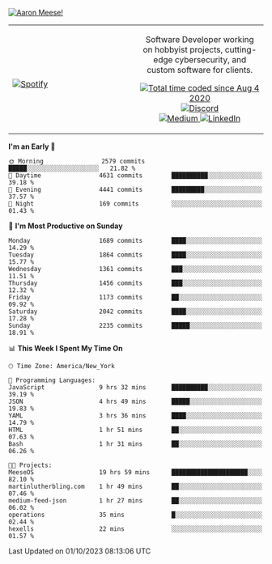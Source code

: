 [![Aaron Meese!](https://user-images.githubusercontent.com/17814535/88975338-a2aabf00-d27f-11ea-963f-8a19608716b4.png)](https://github.com/ajmeese7/readme-ascii "README ASCII")

<!-- Modified from project here: https://github.com/novatorem/novatorem -->
<table width="100%">
  <tr>
  <td width="50%">

&nbsp; <br> [![Spotify](https://ajmeese7.vercel.app/api/spotify)](https://open.spotify.com/user/ajmeese)

  </td>
  <td width="50%">
    <p align="center">
    Software Developer working on hobbyist projects, cutting-edge cybersecurity, and custom software for clients.
    </p>
    <p align="center">
      <a href="https://wakatime.com/@f726891d-3b02-46cd-9b60-e8c59f9e2b14">
        <img src="https://wakatime.com/badge/user/f726891d-3b02-46cd-9b60-e8c59f9e2b14.svg" alt="Total time coded since Aug 4 2020" title="WakaTime" />
      </a>
      <a href="http://link.aaronmeese.com/discord">
        <img src="https://img.shields.io/badge/discord-ajmeese7%234835-369?style=flat-square&logo=discord&logoColor=white&color=purple" alt="Discord" title="Discord">
      </a>
      <br />
      <a href="https://link.aaronmeese.com/medium">
        <img src="https://img.shields.io/badge/medium-ajmeese7-1DB954?style=flat-square&logo=medium&logoColor=white" alt="Medium" title="Medium">
      </a>
      <a href="https://link.aaronmeese.com/linkedin">
        <img src="https://img.shields.io/badge/linkedIn-aaronmeese-1DB954?style=flat-square&logo=linkedin&logoColor=white&color=blue" alt="LinkedIn" title="LinkedIn">
      </a>
    </p>
  </td>

</table>

[//]: <> (The `&nbsp;` is to have Aphelion take up more space)

<!--START_SECTION:waka-->
**I'm an Early 🐤** 

```text
🌞 Morning                2579 commits        █████░░░░░░░░░░░░░░░░░░░░   21.82 % 
🌆 Daytime                4631 commits        ██████████░░░░░░░░░░░░░░░   39.18 % 
🌃 Evening                4441 commits        █████████░░░░░░░░░░░░░░░░   37.57 % 
🌙 Night                  169 commits         ░░░░░░░░░░░░░░░░░░░░░░░░░   01.43 % 
```
📅 **I'm Most Productive on Sunday** 

```text
Monday                   1689 commits        ████░░░░░░░░░░░░░░░░░░░░░   14.29 % 
Tuesday                  1864 commits        ████░░░░░░░░░░░░░░░░░░░░░   15.77 % 
Wednesday                1361 commits        ███░░░░░░░░░░░░░░░░░░░░░░   11.51 % 
Thursday                 1456 commits        ███░░░░░░░░░░░░░░░░░░░░░░   12.32 % 
Friday                   1173 commits        ██░░░░░░░░░░░░░░░░░░░░░░░   09.92 % 
Saturday                 2042 commits        ████░░░░░░░░░░░░░░░░░░░░░   17.28 % 
Sunday                   2235 commits        █████░░░░░░░░░░░░░░░░░░░░   18.91 % 
```


📊 **This Week I Spent My Time On** 

```text
🕑︎ Time Zone: America/New_York

💬 Programming Languages: 
JavaScript               9 hrs 32 mins       ██████████░░░░░░░░░░░░░░░   39.19 % 
JSON                     4 hrs 49 mins       █████░░░░░░░░░░░░░░░░░░░░   19.83 % 
YAML                     3 hrs 36 mins       ████░░░░░░░░░░░░░░░░░░░░░   14.79 % 
HTML                     1 hr 51 mins        ██░░░░░░░░░░░░░░░░░░░░░░░   07.63 % 
Bash                     1 hr 31 mins        ██░░░░░░░░░░░░░░░░░░░░░░░   06.26 % 

🐱‍💻 Projects: 
MeeseOS                  19 hrs 59 mins      █████████████████████░░░░   82.10 % 
martinlutherbling.com    1 hr 49 mins        ██░░░░░░░░░░░░░░░░░░░░░░░   07.46 % 
medium-feed-json         1 hr 27 mins        ██░░░░░░░░░░░░░░░░░░░░░░░   06.02 % 
operations               35 mins             █░░░░░░░░░░░░░░░░░░░░░░░░   02.44 % 
hexells                  22 mins             ░░░░░░░░░░░░░░░░░░░░░░░░░   01.57 % 
```


 Last Updated on 01/10/2023 08:13:06 UTC
<!--END_SECTION:waka-->
